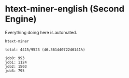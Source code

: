 # htext-miner-english (Second Engine)

Everything doing here is automated.

```
htext-miner

total: 4415/9523 (46.36144072246141%)

job0: 993
job1: 1124
job2: 1503
job3: 795
```